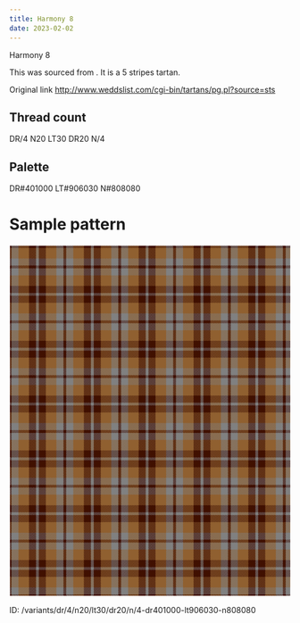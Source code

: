```yaml
---
title: Harmony 8
date: 2023-02-02
---
```

Harmony 8

This was sourced from <no value>.  It is a 5 stripes tartan.

Original link http://www.weddslist.com/cgi-bin/tartans/pg.pl?source=sts

## Thread count
DR/4 N20 LT30 DR20 N/4

## Palette
DR#401000 LT#906030 N#808080

# Sample pattern

![Tartan detail](tartan.png "DR/4 N20 LT30 DR20 N/4 tartan")

ID: /variants/dr/4/n20/lt30/dr20/n/4-dr401000-lt906030-n808080